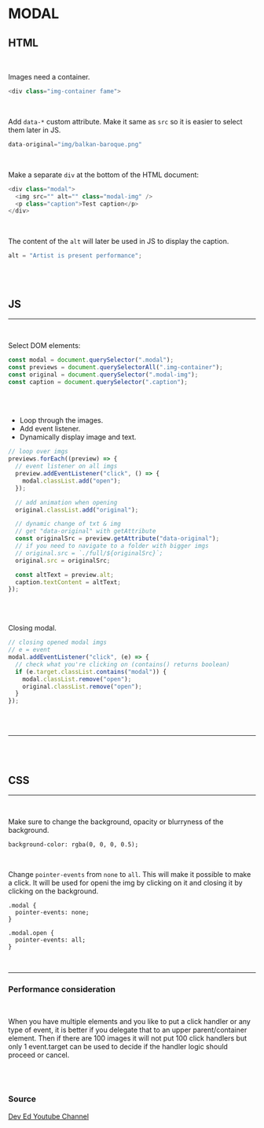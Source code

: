# MODAL

## HTML

<br>

Images need a container.

```js
<div class="img-container fame">
```

<br>

Add `data-*` custom attribute.
Make it same as `src` so it is easier to select them later in JS.

```js
data-original="img/balkan-baroque.png"
```

<br>

Make a separate `div` at the bottom of the HTML document:

```js
<div class="modal">
  <img src="" alt="" class="modal-img" />
  <p class="caption">Test caption</p>
</div>
```

<br>

The content of the `alt` will later be used in JS to display the caption.

```js
alt = "Artist is present performance";
```

<br><br>

## JS

---

<br>

Select DOM elements:

```js
const modal = document.querySelector(".modal");
const previews = document.querySelectorAll(".img-container");
const original = document.querySelector(".modal-img");
const caption = document.querySelector(".caption");
```

<br><br>

- Loop through the images.
- Add event listener.
- Dynamically display image and text.

```js
// loop over imgs
previews.forEach((preview) => {
  // event listener on all imgs
  preview.addEventListener("click", () => {
    modal.classList.add("open");
  });

  // add animation when opening
  original.classList.add("original");

  // dynamic change of txt & img
  // get "data-original" with getAttribute
  const originalSrc = preview.getAttribute("data-original");
  // if you need to navigate to a folder with bigger imgs
  // original.src = `./full/${originalSrc}`;
  original.src = originalSrc;

  const altText = preview.alt;
  caption.textContent = altText;
});
```

<br><br>

Closing modal.

```js
// closing opened modal imgs
// e = event
modal.addEventListener("click", (e) => {
  // check what you're clicking on (contains() returns boolean)
  if (e.target.classList.contains("modal")) {
    modal.classList.remove("open");
    original.classList.remove("open");
  }
});
```

<br><br>

---

<br><br>

## CSS

---

<br>

Make sure to change the background, opacity or blurryness of the background.

`background-color: rgba(0, 0, 0, 0.5);`

<br>

Change `pointer-events` from `none` to `all`. This will make it possible to make a click.
It will be used for openi the img by clicking on it and closing it by clicking on the background.

```
.modal {
  pointer-events: none;
}

.modal.open {
  pointer-events: all;
}
```

<br>

---

### **Performance consideration**

<br>

When you have multiple elements and you like to put a click handler or any type of event, it is better if you delegate that to an upper parent/container element.
Then if there are 100 images it will not put 100 click handlers but only 1 event.target can be used to decide if the handler logic should proceed or cancel.

<br><br>

### **Source**

[Dev Ed Youtube Channel](https://www.youtube.com/watch?v=4SQXOA8Z-lo)
